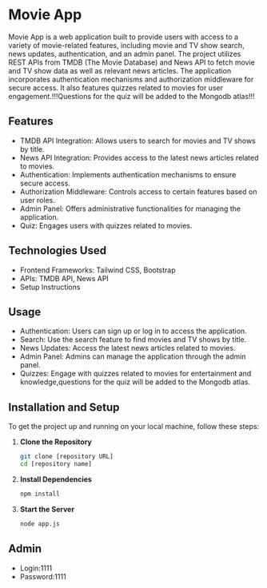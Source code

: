 # Movie App
Movie App is a web application built to provide users with access to a variety of movie-related features, including movie and TV show search, news updates, authentication, and an admin panel. The project utilizes REST APIs from TMDB (The Movie Database) and News API to fetch movie and TV show data as well as relevant news articles. The application incorporates authentication mechanisms and authorization middleware for secure access. It also features quizzes related to movies for user engagement.!!!Questions for the quiz will be added to the Mongodb atlas!!!

## Features
- TMDB API Integration: Allows users to search for movies and TV shows by title.
- News API Integration: Provides access to the latest news articles related to movies.
- Authentication: Implements authentication mechanisms to ensure secure access.
- Authorization Middleware: Controls access to certain features based on user roles.
- Admin Panel: Offers administrative functionalities for managing the application.
- Quiz: Engages users with quizzes related to movies.
## Technologies Used
- Frontend Frameworks: Tailwind CSS, Bootstrap
- APIs: TMDB API, News API
- Setup Instructions
## Usage
- Authentication: Users can sign up or log in to access the application.
- Search: Use the search feature to find movies and TV shows by title.
- News Updates: Access the latest news articles related to movies.
- Admin Panel: Admins can manage the application through the admin panel.
- Quizzes: Engage with quizzes related to movies for entertainment and knowledge,questions for the quiz will be added to the Mongodb atlas.
## Installation and Setup

To get the project up and running on your local machine, follow these steps:

1. **Clone the Repository**
   ```sh
   git clone [repository URL]
   cd [repository name]
2. **Install Dependencies**
   ```sh
   npm install
   ```
3. **Start the Server**
   ```sh
   node app.js
   ```
## Admin 
- Login:1111
- Password:1111
